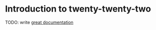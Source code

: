 # Introduction to twenty-twenty-two

TODO: write [great documentation](http://jacobian.org/writing/what-to-write/)
